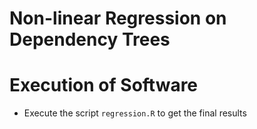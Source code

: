 # Non-linear Regression on Dependency Trees

# Execution of Software
- Execute the script `regression.R` to get the final results
